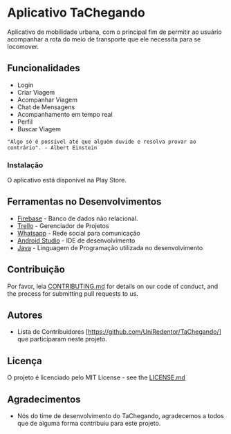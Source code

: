 # Aplicativo TaChegando

Aplicativo de mobilidade urbana, com o principal fim de permitir ao usuário acompanhar a rota do meio de transporte
que ele necessita para se locomover.


## Funcionalidades

- Login
- Criar Viagem
- Acompanhar Viagem
- Chat de Mensagens
- Acompanhamento em tempo real
- Perfil
- Buscar Viagem

```
"Algo só é possível até que alguém duvide e resolva provar ao contrário". - Albert Einstein
```

### Instalação

O aplicativo está disponível na Play Store.

## Ferramentas no Desenvolvimentos

* [Firebase](http://https://firebase.google.com/) - Banco de dados não relacional.
* [Trello](https://trello.com/) - Gerenciador de Projetos
* [Whatsapp](https://whatsapp.com/) - Rede social para comunicação
* [Android Studio](https://https://developer.android.com/studio/) - IDE de desenvolvimento
* [Java](https://https://www.java.com/en/) - Linguagem de Programação utilizada no desenvolvimento

## Contribuição

Por favor, leia [CONTRIBUTING.md](https://git.github.com/PurpleBooth/b24679402957c63ec426) for details on our code of conduct, and the process for submitting pull requests to us.

## Autores

* Lista de Contribuidores [https://github.com/UniRedentor/TaChegando/] que participaram neste projeto.

## Licença

O projeto é licenciado pelo MIT License - see the [LICENSE.md](LICENSE.md)

## Agradecimentos

* Nós do time de desenvolvimento do TaChegando, agradecemos a todos que de alguma forma contribuiu para este projeto.

